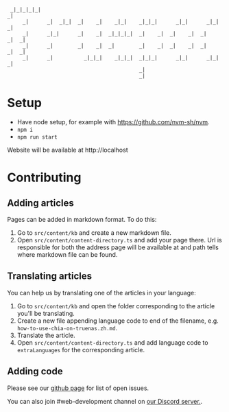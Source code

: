 ```
                                                                             
 _|_|_|_|_|                                                              _|  
     _|      _|  _|_|  _|    _|    _|_|    _|_|_|      _|_|      _|_|    _|  
     _|      _|_|      _|    _|  _|_|_|_|  _|    _|  _|    _|  _|    _|  _|  
     _|      _|        _|    _|  _|        _|    _|  _|    _|  _|    _|  _|  
     _|      _|          _|_|_|    _|_|_|  _|_|_|      _|_|      _|_|    _|  
                                           _|                                
                                           _|                                
```

# Setup
- Have node setup, for example with https://github.com/nvm-sh/nvm.
- `npm i`
- `npm run start`

Website will be available at http://localhost

# Contributing

## Adding articles

Pages can be added in markdown format.
To do this: 
1. Go to `src/content/kb` and create a new markdown file.
2. Open `src/content/content-directory.ts` and add your page there. Url is responsible for both the address page will be available at and path tells where markdown file can be found.

## Translating articles

You can help us by translating one of the articles in your language:

1. Go to `src/content/kb` and open the folder corresponding to the article you'll be translating.
2. Create a new file appending language code to end of the filename, e.g. `how-to-use-chia-on-truenas.zh.md`.
3. Translate the article.
4. Open `src/content/content-directory.ts` and add language code to `extraLanguages` for the corresponding article.

## Adding code
Please see our [github page](https://github.com/truepool/website/issues) for list of open issues.

You can also join #web-development channel on [our Discord server.](https://discord.gg/rkew3ESE5K).
